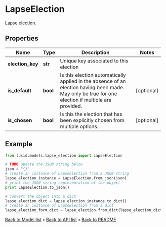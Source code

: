 # LapseElection

Lapse election.

## Properties
Name | Type | Description | Notes
------------ | ------------- | ------------- | -------------
**election_key** | **str** | Unique key associated to this election | 
**is_default** | **bool** | Is this election automatically applied in the absence of an election having been made.  May only be true for one election if multiple are provided. | [optional] 
**is_chosen** | **bool** | Is this the election that has been explicitly chosen from multiple options. | [optional] 

## Example

```python
from lusid.models.lapse_election import LapseElection

# TODO update the JSON string below
json = "{}"
# create an instance of LapseElection from a JSON string
lapse_election_instance = LapseElection.from_json(json)
# print the JSON string representation of the object
print LapseElection.to_json()

# convert the object into a dict
lapse_election_dict = lapse_election_instance.to_dict()
# create an instance of LapseElection from a dict
lapse_election_form_dict = lapse_election.from_dict(lapse_election_dict)
```
[Back to Model list](../README.md#documentation-for-models) &#8226; [Back to API list](../README.md#documentation-for-api-endpoints) &#8226; [Back to README](../README.md)


